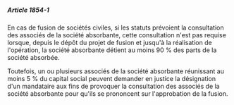##### Article 1854-1

En cas de fusion de sociétés civiles, si les statuts prévoient la consultation des associés de la société absorbante, cette consultation n'est pas requise lorsque, depuis le dépôt du projet de fusion et jusqu'à la réalisation de l'opération, la société absorbante détient au moins 90 % des parts de la société absorbée.

Toutefois, un ou plusieurs associés de la société absorbante réunissant au moins 5 % du capital social peuvent demander en justice la désignation d'un mandataire aux fins de provoquer la consultation des associés de la société absorbante pour qu'ils se prononcent sur l'approbation de la fusion.

